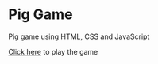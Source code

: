 # Pig Game
Pig game using HTML, CSS and JavaScript

[Click here](https://anubhav-goyal01.github.io/Pig-Game-/) to play the game
